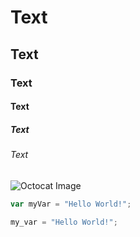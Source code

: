 # Text
## Text
### Text
#### Text
##### Text
###### Text

![Octocat Image](https://pluspng.com/img-png/github-octocat-logo-png-octodex-api-octodex-json-at-master-cocoaheads-miami-octodex-api-github-896.png)

```javascript
var myVar = "Hello World!";
```

```python
my_var = "Hello World!";
```
